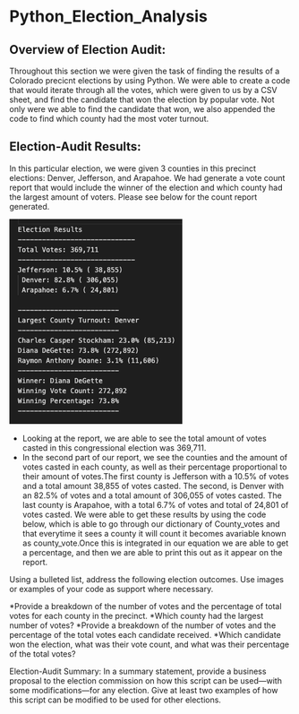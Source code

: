 # Python_Election_Analysis
## Overview of Election Audit: 

 Throughout this section we were given the task of finding the results of a Colorado precicnt elections by using Python. We were able to create a code that would iterate through all the votes, which were given to us by a CSV sheet, and find the candidate that won the election by popular vote. Not only were we able to find the candidate that won, we also appended the code to find which county had the most voter turnout.  

## Election-Audit Results:

  In this particular election, we were given 3 counties in this precinct elections: Denver, Jefferson, and Arapahoe. We had generate a vote count report that would include the winner of the election and which county had the largest amount of voters. Please see below for the count report generated. 
  
![vote_count_report](https://github.com/Mparra14/Python_Election_Analysis/blob/main/Voter_Count_Report.png)
* Looking at the report, we are able to see the total amount of votes casted in this congressional election was 369,711.
* In the second part of our report, we see the counties and the amount of votes casted in each county, as well as their percentage proportional to their amount of votes.The first county is Jefferson with a 10.5% of votes and a total amount 38,855 of votes casted. The second, is Denver with an 82.5% of votes and a total amount of 306,055 of votes casted. The last county is Arapahoe, with a total 6.7% of votes and total of 24,801 of votes casted. We were able to get these results by using the code below, which is able to go through our dictionary of County_votes and that everytime it sees a county it will count it becomes avariable known as county_vote.Once this is integrated in our equation we are able to get a percentage, and then we are able to print this out as it appear on the report.

  
Using a bulleted list, address the following election outcomes. Use images or examples of your code as support where necessary.

*Provide a breakdown of the number of votes and the percentage of total votes for each county in the precinct.
*Which county had the largest number of votes?
*Provide a breakdown of the number of votes and the percentage of the total votes each candidate received.
*Which candidate won the election, what was their vote count, and what was their percentage of the total votes?


Election-Audit Summary: In a summary statement, provide a business proposal to the election commission on how this script can be used—with some modifications—for any election. Give at least two examples of how this script can be modified to be used for other elections.
